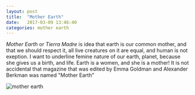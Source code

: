 ```yaml
---
layout: post
title:  "Mother Earth"
date:   2017-03-09 13:46:40
categories: mother earth
---
```



*Mother Earth* or *Tierra Madre* is idea that earth is our common mother, and that we should respect it, all live creatures on it are equal, and human is not exeption. I want to underline femine nature of our earth, planet, because she gives us a birth, and life. Earth is a women, and she is a mother! 
It is not accidental that magazine that was edited by Emma Goldman and Alexander Berkman was named "Mother Earth" 

<img src="https://github.com/terraphilosofica/terraphilosofica.github.io/blob/master/mother-earth.jpg" alt="mother earth" class="img-thumbnail">


